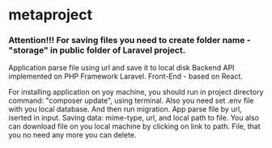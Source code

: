 # metaproject
<h3>Attention!!! For saving files you need to create folder name - "storage" in public folder of Laravel project.</h3>
Application parse file using url and save it to local disk
Backend API implemented on PHP Framework Laravel. Front-End - based on React.

For installing application on yoy machine, you should run in project directory command: "composer update",
using terminal.
Also you need set .env file with you local database. And then run migration.
App parse file by url, iserted in input. Saving data: mime-type, url, and local path to file.
You also can download file on you local machine by clicking on link to path.
File, that you no need any more you can delete.
